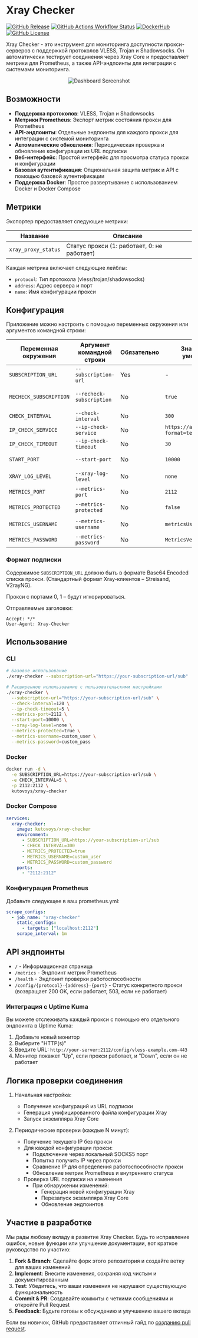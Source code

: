 # Xray Checker

[![GitHub Release](https://img.shields.io/github/v/release/kutovoys/xray-checker?style=flat&color=blue)](https://github.com/kutovoys/xray-checker/releases/latest)
[![GitHub Actions Workflow Status](https://img.shields.io/github/actions/workflow/status/kutovoys/xray-checker/build-publish.yml)](https://github.com/kutovoys/xray-checker/actions/workflows/build-publish.yml)
[![DockerHub](https://img.shields.io/badge/DockerHub-kutovoys%2Fxray--checker-blue)](https://hub.docker.com/r/kutovoys/xray-checker/)
[![GitHub License](https://img.shields.io/github/license/kutovoys/xray-checker?color=greeen)](https://github.com/kutovoys/xray-checker/blob/main/LICENSE)

Xray Checker - это инструмент для мониторинга доступности прокси-серверов с поддержкой протоколов VLESS, Trojan и Shadowsocks. Он автоматически тестирует соединения через Xray Core и предоставляет метрики для Prometheus, а также API-эндпоинты для интеграции с системами мониторинга.

<div align="center">
  <img src="images/xray-checker.png" alt="Dashboard Screenshot">
</div>

## Возможности

- **Поддержка протоколов**: VLESS, Trojan и Shadowsocks
- **Метрики Prometheus**: Экспорт метрик состояния прокси для Prometheus
- **API-эндпоинты**: Отдельные эндпоинты для каждого прокси для интеграции с системой мониторинга
- **Автоматические обновления**: Периодическая проверка и обновление конфигурации из URL подписки
- **Веб-интерфейс**: Простой интерфейс для просмотра статуса прокси и конфигурации
- **Базовая аутентификация**: Опциональная защита метрик и API с помощью базовой аутентификации
- **Поддержка Docker**: Простое развертывание с использованием Docker и Docker Compose

## Метрики

Экспортер предоставляет следующие метрики:

| Название            | Описание                                    |
| ------------------- | ------------------------------------------- |
| `xray_proxy_status` | Статус прокси (1: работает, 0: не работает) |

Каждая метрика включает следующие лейблы:

- `protocol`: Тип протокола (vless/trojan/shadowsocks)
- `address`: Адрес сервера и порт
- `name`: Имя конфигурации прокси

## Конфигурация

Приложение можно настроить с помощью переменных окружения или аргументов командной строки:

| Переменная окружения   | Аргумент командной строки | Обязательно | Значение по умолчанию               | Описание                                                      |
| ---------------------- | ------------------------- | ----------- | ----------------------------------- | ------------------------------------------------------------- |
| `SUBSCRIPTION_URL`     | `--subscription-url`      | Yes         | -                                   | URL подписки для получения конфигураций                       |
| `RECHECK_SUBSCRIPTION` | `--recheck-subscription`  | No          | `true`                              | Обновлять подписку при каждой проверке (true) или нет (false) |
| `CHECK_INTERVAL`       | `--check-interval`        | No          | `300`                               | Интервал проверки в секундах                                  |
| `IP_CHECK_SERVICE`     | `--ip-check-service`      | No          | `https://api.ipify.org?format=text` | Сервис для проверки IP                                        |
| `IP_CHECK_TIMEOUT`     | `--ip-check-timeout`      | No          | `30`                                | Таймаут для проверки IP                                       |
| `START_PORT`           | `--start-port`            | No          | `10000`                             | Стартовый порт для конфигураций прокси                        |
| `XRAY_LOG_LEVEL`       | `--xray-log-level`        | No          | `none`                              | Уровень логирования Xray (debug/info/warning/error/none)      |
| `METRICS_PORT`         | `--metrics-port`          | No          | `2112`                              | Порт для метрик                                               |
| `METRICS_PROTECTED`    | `--metrics-protected`     | No          | `false`                             | Защита метрик с помощью Basic Auth                            |
| `METRICS_USERNAME`     | `--metrics-username`      | No          | `metricsUser`                       | Имя пользователя для Basic Auth                               |
| `METRICS_PASSWORD`     | `--metrics-password`      | No          | `MetricsVeryHardPassword`           | Пароль для Basic Auth                                         |

### Формат подписки

Содержимое `SUBSCRIPTION_URL` должно быть в формате Base64 Encoded списка прокси. (Стандартный формат Xray-клиентов – Streisand, V2rayNG).

Прокси с портами 0, 1 – будут игнорироваться.

Отправляемые заголовки:

```
Accept: */*
User-Agent: Xray-Checker
```

## Использование

### CLI

```bash
# Базовое использование
./xray-checker --subscription-url="https://your-subscription-url/sub"
```

```bash
# Расширенное использование с пользовательскими настройками
./xray-checker \
  --subscription-url="https://your-subscription-url/sub" \
  --check-interval=120 \
  --ip-check-timeout=5 \
  --metrics-port=2112 \
  --start-port=10000 \
  --xray-log-level=none \
  --metrics-protected=true \
  --metrics-username=custom_user \
  --metrics-password=custom_pass
```

### Docker

```bash
docker run -d \
  -e SUBSCRIPTION_URL=https://your-subscription-url/sub \
  -e CHECK_INTERVAL=5 \
  -p 2112:2112 \
  kutovoys/xray-checker
```

### Docker Compose

```yaml
services:
  xray-checker:
    image: kutovoys/xray-checker
    environment:
      - SUBSCRIPTION_URL=https://your-subscription-url/sub
      - CHECK_INTERVAL=300
      - METRICS_PROTECTED=true
      - METRICS_USERNAME=custom_user
      - METRICS_PASSWORD=custom_password
    ports:
      - "2112:2112"
```

### Конфигурация Prometheus

Добавьте следующее в ваш prometheus.yml:

```yaml
scrape_configs:
  - job_name: "xray-checker"
    static_configs:
      - targets: ["localhost:2112"]
    scrape_interval: 1m
```

## API эндпоинты

- `/` - Информационная страница
- `/metrics` - Эндпоинт метрик Prometheus
- `/health` - Эндпоинт проверки работоспособности
- `/config/{protocol}-{address}-{port}` - Статус конкретного прокси (возвращает 200 OK, если работает, 503, если не работает)

### Интеграция с Uptime Kuma

Вы можете отслеживать каждый прокси с помощью его отдельного эндпоинта в Uptime Kuma:

1. Добавьте новый монитор
2. Выберите "HTTP(s)"
3. Введите URL: `http://your-server:2112/config/vless-example.com-443`
4. Монитор покажет "Up", если прокси работает, и "Down", если он не работает

## Логика проверки соединения

1. Начальная настройка:

   - Получение конфигураций из URL подписки
   - Генерация унифицированного файла конфигурации Xray
   - Запуск экземпляра Xray Core

2. Периодические проверки (каждые N минут):
   - Получение текущего IP без прокси
   - Для каждой конфигурации прокси:
     - Подключение через локальный SOCKS5 порт
     - Попытка получить IP через прокси
     - Сравнение IP для определения работоспособности прокси
     - Обновление метрик Prometheus и внутреннего статуса
   - Проверка URL подписки на изменения
     - При обнаружении изменений:
       - Генерация новой конфигурации Xray
       - Перезапуск экземпляра Xray Core
       - Обновление эндпоинтов

## Участие в разработке

Мы рады любому вкладу в развитие Xray Checker. Будь то исправление ошибок, новые функции или улучшение документации, вот краткое руководство по участию:

1. **Fork & Branch**: Сделайте форк этого репозитория и создайте ветку для ваших изменений
2. **Implement**: Внесите изменения, сохраняя код чистым и документированным
3. **Test**: Убедитесь, что ваши изменения не нарушают существующую функциональность
4. **Commit & PR**: Создавайте коммиты с четкими сообщениями и откройте Pull Request
5. **Feedback**: Будьте готовы к обсуждению и улучшению вашего вклада

Если вы новичок, GitHub предоставляет отличный гайд по [созданию pull request](https://docs.github.com/en/github/collaborating-with-issues-and-pull-requests/creating-a-pull-request).
